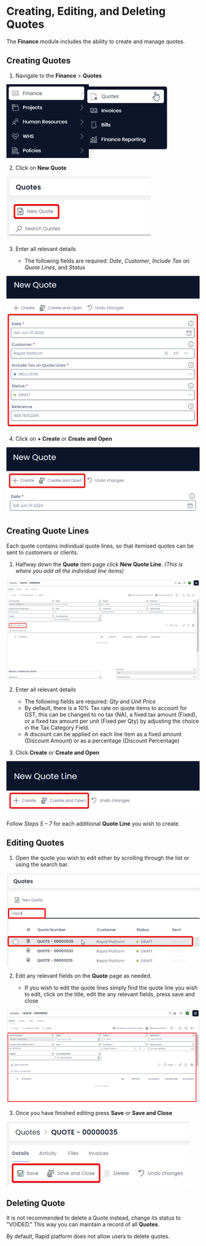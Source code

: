 # Creating, Editing, and Deleting Quotes

The **Finance** module includes the ability to create and manage quotes.

## Creating Quotes

1. Navigate to the **Finance** &gt; **Quotes**

![A screenshot depicting how the user can navigate to the "Quotes" table using the sidebar. In this example, the user has pressed the "Finance" folder, which has icon of a stack of cash. The user has then pressed the "Quotes" table button, which has an icon of a page with a grey circle in the lower-right corner.](<Quotes Sidebar.png>)

2. Click on **New Quote**

![A screenshot of the "New Quote" button. The button has an icon of a page with writing on it, and the label "New Quote". The screenshot is annotated with a red box to highlight the location of the button.](<Quotes New Button.png>)

3. Enter all relevant details

    - The following fields are required: *Date*, *Customer*, *Include Tax* on *Quote Lines*, and *Status*
  
![A screenshot of the "New Quote" create screen. The screenshot is annotated with a red box to highlight the location of the fields. The fields and the example data in them are as follows: "Date: Sat Jun 01 2024", "Customer: Rapid Platform", "Include Tax on Quote Lines: INCLUSIVE", "Status: DRAFT", "Reference: "48576912345".](<Quote Details.png>)

4. Click on **+ Create** or **Create and Open**

![A screenshot of the "Create" and "Create and Open" buttons at the top of the "New Quote" create screen. The screenshot is annotated with a red box to highlight the location of the buttons.](<Quote Create and Open.png>)

## Creating Quote Lines

Each quote contains individual quote lines, so that itemised quotes can be sent to customers or clients.

1. Halfway down the **Quote** item page click **New Quote Line**. *(This is where you add all the individual line items)*

![A screenshot of the "New Quote Line" button in the data table that appears within a quote item. The screenshot is annotated with a red box to highlight the location of the button.](<Quote New Quote Line.png>)

2. Enter all relevant details

    - The following fields are required: *Qty* and *Unit Price*
    - By default, there is a 10% Tax rate on quote items to account for GST, this can be changed to no tax (NA), a fixed tax amount (Fixed), or a fixed tax amount per unit (Fixed per Qty) by adjusting the choice in the Tax Category Field.
    - A discount can be applied on each line item as a fixed amount (Discount Amount) or as a percentage (Discount Percentage)  

3. Click **Create** or **Create and Open**

![A screenshot of the "Create" and "Create and Open" buttons at the top of the "New Quote Line" create screen. The screenshot is annotated with a red box to highlight the location of the buttons.](<Quote Line Create.png>)

Follow *Steps 5 – 7* for each additional **Quote Line** you wish to create.

## Editing Quotes

1. Open the quote you wish to edit either by scrolling through the list or using the search bar.  

![A screenshot of the user selecting a quote on the Quotes table. The screenshot is annotated with two red boxes: the first red box indicates that the user has searched for quotes that contain the phrase "rapid". The data table is now displaying three items that contain "Rapid Platform" in the customer field. The second red box highlights that the user is accessing the first item row, titled: "QUOTE - 00000035".](<Quote Selection.png>)

2. Edit any relevant fields on the **Quote** page as needed. 

    - If you wish to edit the quote lines simply find the quote line you wish to edit, click on the title, edit the any relevant fields, press save and close 

![A screenshot of the details section of a quote item page. The screenshot is annotated with a red box that highlights the relevant fields that can be edited on a quote item page. For example: Quote Number, Date, Status, Reference, Include Tax on Quote Lines, Sent Customer, Delivery Date, Project, Converted Date.](<Quote Details Section.png>)

3. Once you have finished editing press **Save** or **Save and Close**

![A screenshot of the "Save" and "Save and Close" buttons at the top of the quote item page. The screenshot is annotated with a red box to highlight the location of the buttons.](<New Quote Save.png>)

## Deleting Quote

It is not recommended to delete a Quote instead, change its status to "VOIDED." This way you can maintain a record of all **Quotes**.

By default, Rapid platform does not allow users to delete quotes.